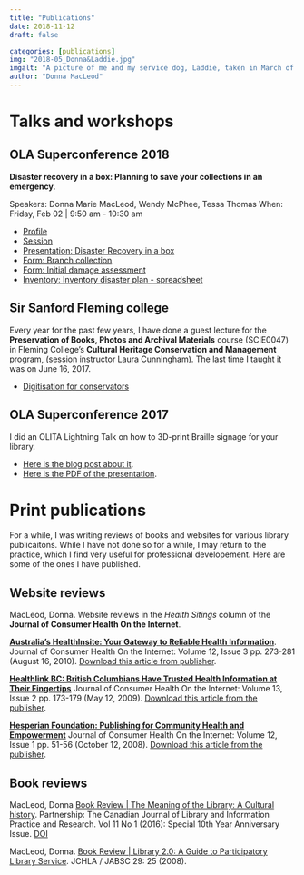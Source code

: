 ```yaml
---
title: "Publications"
date: 2018-11-12
draft: false

categories: [publications]
img: "2018-05_Donna&Laddie.jpg"
imgalt: "A picture of me and my service dog, Laddie, taken in March of 2018 (when he was about 4 months old -- he is MUCH larger now!)."
author: "Donna MacLeod"
---
```


# Talks and workshops


## OLA Superconference 2018
**Disaster recovery in a box: Planning to save your collections in an emergency**.

Speakers: Donna Marie MacLeod, Wendy McPhee, Tessa Thomas
When: Friday, Feb 02 | 9:50 am - 10:30 am



* [Profile](https://www.olasuperconference.ca/SC-2018/speaker/donna-marie-macleod/)
* [Session](https://www.olasuperconference.ca/SC-2018/event/disaster-recovery-in-a-box-planning-to-save-your-collections-in-an-emergency/)
* [Presentation: Disaster Recovery in a box](https://www.dmacleod.ca/downloadables/Disaster_recovery_in_a_box.pdf)
* [Form: Branch collection](https://www.dmacleod.ca/downloadables/Disaster-Recovery_Form_Branch_specific_collection_priorities.docx)
* [Form: Initial damage assessment](https://www.dmacleod.ca/downloadables/Disaster-Recovery_Form_Inital_damage_assessment.docx)
* [Inventory: Inventory disaster plan - spreadsheet](https://www.dmacleod.ca/downloadables/Disaster-Recovery_Form_INVENTORY_Disaster_Plan_BRANCH.xlsx)


## Sir Sanford Fleming college
Every year for the past few years, I have done a guest lecture for the **Preservation of Books, Photos and Archival Materials** course (SCIE0047) in Fleming College’s **Cultural Heritage Conservation and Management** program, (session instructor Laura Cunningham).
The last time I taught it was on June 16, 2017. 

* [Digitisation for conservators](https://www.dmacleod.ca/downloadables/2017_DigitisationForConservators_Fleming_online.pdf)

## OLA Superconference 2017
I did an OLITA Lightning Talk on how to 3D-print Braille signage for your library.

* [Here is the blog post about it](../../posts/easy-3D-printing-of-Braille/).
* [Here is the PDF of the presentation](../../posts/easy-3D-printing-of-Braille/index.html).


# Print publications

For a while, I was writing reviews of books and websites for various library publicaitons. While I have not done so for a while, I may return to the practice, which I find very useful for professional developement. Here are some of the ones I have published.

## Website reviews

MacLeod, Donna. Website reviews in the *Health Sitings* column of the **Journal of Consumer Health On the Internet**.

**[Australia’s HealthInsite: Your Gateway to Reliable Health Information](https://www.dmacleod.ca/downloadables/2010-08-16-JCHI-Australia-HealthInSite-15398280802143731.pdf)**.
    Journal of Consumer Health On the Internet: Volume 12, Issue 3 pp. 273-281 (August 16, 2010).
    [Download this article from publisher](https://www.tandfonline.com/doi/abs/10.1080/15398280802143731).


**[Healthlink BC: British Columbians Have Trusted Health Information at Their Fingertips](https://www.dmacleod.ca/downloadables/2009-05-12-JCHI-HealthLinkBC15398280902897046.pdf)**
    Journal of Consumer Health On the Internet: Volume 13, Issue 2 pp. 173-179 (May 12, 2009).
    [Download this article from the publisher](https://www.tandfonline.com/doi/abs/10.1080/15398280902897046).

**[Hesperian Foundation: Publishing for Community Health and Empowerment](https://www.dmacleod.ca/downloadables/2008-10-12-JCHI-Hesperian-15398280802081444.pdf)**
    Journal of Consumer Health On the Internet: Volume 12, Issue 1 pp. 51-56 (October 12, 2008).
    [Download this article from the publisher](https://www.tandfonline.com/doi/abs/10.1080/15398280802081444).

## Book reviews
MacLeod, Donna [Book Review | The Meaning of the Library: A Cultural history](https://journal.lib.uoguelph.ca/index.php/perj/article/view/3673). Partnership: The Canadian Journal of Library and Information Practice and Research. Vol 11 No 1 (2016): Special 10th Year Anniversary Issue. [DOI](https://doi.org/10.21083/partnership.v11i1.3673)

MacLeod, Donna. [Book Review | Library 2.0: A Guide to Participatory Library Service](https://www.dmacleod.ca/downloadables/Library-2.0-book-review-PUBLISHED-c08-005.pdf). JCHLA / JABSC 29: 25 (2008).

